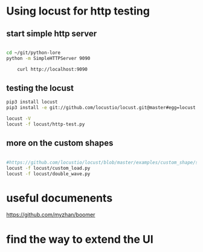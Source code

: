 # Using locust for http testing

## start simple http server

```bash

cd ~/git/python-lore
python -m SimpleHTTPServer 9090

    curl http://localhost:9090

```

## testing the locust
```bash
pip3 install locust
pip3 install -e git://github.com/locustio/locust.git@master#egg=locust

locust -V
locust -f locust/http-test.py

```

## more on the custom shapes 
```bash

#https://github.com/locustio/locust/blob/master/examples/custom_shape/stages.py
locust -f locust/custom_load.py
locust -f locust/double_wave.py

```


# useful documenents
https://github.com/myzhan/boomer

# find the way to extend the UI
